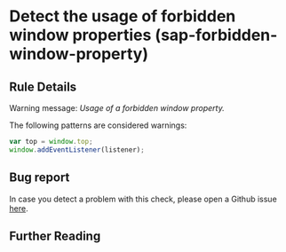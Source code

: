 # Detect the usage of forbidden window properties (sap-forbidden-window-property)

## Rule Details

Warning message: _Usage of a forbidden window property._

The following patterns are considered warnings:

```js
var top = window.top;
window.addEventListener(listener);
```

## Bug report

In case you detect a problem with this check, please open a Github issue [here](https://github.com/SAP/open-ux-tools/issues).

## Further Reading

